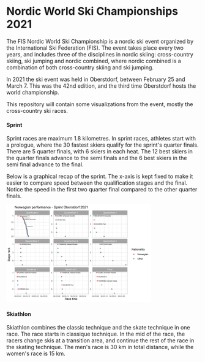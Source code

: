 # Nordic World Ski Championships 2021

The FIS Nordic World Ski Championship is a nordic ski event organized by the International Ski Federation (FIS). The event takes place every two years, and includes three of the disciplines in nordic skiing: cross-country skiing, ski jumping and nordic combined, where nordic combined is a combination of both cross-country skiing and ski jumping.

In 2021 the ski event was held in Oberstdorf, between February 25 and March 7. 
This was the 42nd edition, and the third time Oberstdorf hosts the world championship.

This repository will contain some visualizations from the event, mostly the cross-country ski races.

#### Sprint
Sprint races are maximum 1.8 kilometres. In sprint races, athletes start with a prologue, where the 30 fastest skiers qualify for the sprint's quarter finals. There are 5 quarter finals, with 6 skiers in each heat. The 12 best skiers in the quarter finals advance to the semi finals and the 6 best skiers in the semi final advance to the final.

Below is a graphical recap of the sprint. The x-axis is kept fixed to make it easier to compare speed between the qualification stages and the final. Notice the speed in the first two quarter final compared to the other quarter finals.

<img src = "/Images/sprint_Oberstdorf2021.png" width = "75%" />

#### Skiathlon
Skiathlon combines the classic technique and the skate technique in one race. The race starts in classique technique. In the mid of the race, the racers change skis at a transition area, and continue the rest of the race in the skating technique. The men's race is 30 km in total distance, while the women's race is 15 km.

